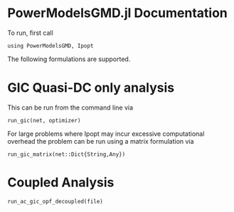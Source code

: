 # PowerModelsGMD.jl Documentation

To run, first call

```using PowerModelsGMD, Ipopt```

The following formulations are supported.

# GIC Quasi-DC only analysis

This can be run from the command line via

```@docs
run_gic(net, optimizer)
```

For large problems where Ipopt may incur excessive computational overhead the problem can be run using a matrix formulation via

```@docs
run_gic_matrix(net::Dict{String,Any})
```

# Coupled Analysis

```@docs
run_ac_gic_opf_decoupled(file)
```
